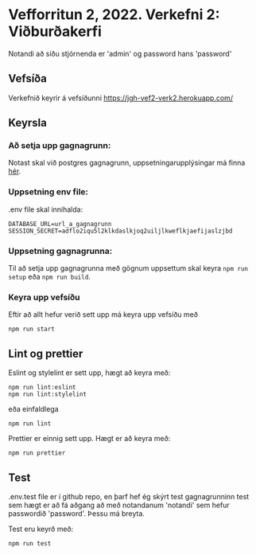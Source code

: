 # Vefforritun 2, 2022. Verkefni 2: Viðburðakerfi

Notandi að síðu stjórnenda er 'admin' og password hans 'password'

## Vefsíða
Verkefnið keyrir á vefsíðunni https://jgh-vef2-verk2.herokuapp.com/

## Keyrsla
### Að setja upp gagnagrunn:
Notast skal við postgres gagnagrunn, uppsetningarupplýsingar má finna [hér](https://github.com/vefforritun/vef2-2022/blob/main/namsefni/09.postgres/postgres-tenging.md).

### Uppsetning env file:
.env file skal innihalda:
```
DATABASE_URL=url_a_gagnagrunn
SESSION_SECRET=adflo2iqu5l2klkdaslkjoq2uiljlkweflkjaefijaslzjbd
```
### Uppsetning gagnagrunna:
Til að setja upp gagnagrunna með gögnum uppsettum skal keyra `npm run setup` eða `npm run build`.

### Keyra upp vefsíðu
Eftir að allt hefur verið sett upp má keyra upp vefsíðu með 
```
npm run start
```

## Lint og prettier
Eslint og stylelint er sett upp, hægt að keyra með:
```
npm run lint:eslint
npm run lint:stylelint
```
eða einfaldlega 
```
npm run lint
```
Prettier er einnig sett upp. Hægt er að keyra með:
```
npm run prettier
```

## Test
.env.test file er í github repo, en þarf hef ég skýrt test gagnagrunninn test sem hægt er að fá aðgang að með notandanum 'notandi' sem hefur passwordið 'password'. Þessu má breyta.

Test eru keyrð með:
```
npm run test
```
